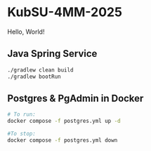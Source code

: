 # KubSU-4MM-2025

Hello, World!

## Java Spring Service

 ```bash
 ./gradlew clean build
 ./gradlew bootRun
 ```

## Postgres & PgAdmin in Docker

```bash
# To run:
docker compose -f postgres.yml up -d

#To stop:
docker compose -f postgres.yml down
```
